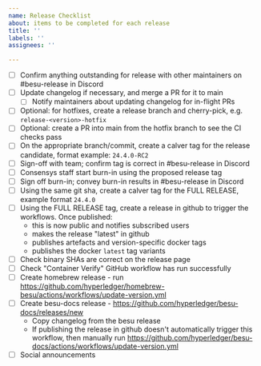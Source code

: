 ```yaml
---
name: Release Checklist
about: items to be completed for each release
title: ''
labels: ''
assignees: ''

---
```


- [ ] Confirm anything outstanding for release with other maintainers on #besu-release in Discord
- [ ] Update changelog if necessary, and merge a PR for it to main
  - [ ] Notify maintainers about updating changelog for in-flight PRs 
- [ ] Optional: for hotfixes, create a release branch and cherry-pick, e.g. `release-<version>-hotfix`
- [ ] Optional: create a PR into main from the hotfix branch to see the CI checks pass
- [ ] On the appropriate branch/commit, create a calver tag for the release candidate, format example: `24.4.0-RC2`
- [ ] Sign-off with team; confirm tag is correct in #besu-release in Discord
- [ ] Consensys staff start burn-in using the proposed release <version-RCX> tag
- [ ] Sign off burn-in; convey burn-in results in #besu-release in Discord
- [ ] Using the same git sha, create a calver tag for the FULL RELEASE, example format `24.4.0`
- [ ] Using the FULL RELEASE tag, create a release in github to trigger the workflows. Once published:
    - this is now public and notifies subscribed users
    - makes the release "latest" in github
    - publishes artefacts and version-specific docker tags
    - publishes the docker `latest` tag variants
- [ ] Check binary SHAs are correct on the release page
- [ ] Check "Container Verify" GitHub workflow has run successfully
- [ ] Create homebrew release - run https://github.com/hyperledger/homebrew-besu/actions/workflows/update-version.yml
- [ ] Create besu-docs release - https://github.com/hyperledger/besu-docs/releases/new
   - Copy changelog from the besu release
   - If publishing the release in github doesn't automatically trigger this workflow, then manually run https://github.com/hyperledger/besu-docs/actions/workflows/update-version.yml
- [ ] Social announcements
